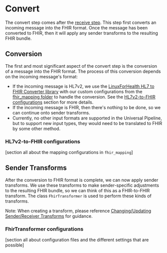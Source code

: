 # Convert
The convert step comes after the [receive step](receive.md). This step first converts an incoming message into the FHIR format. Once the message has been converted to FHIR, then it will apply any sender transforms to the resulting FHIR bundle.

## Conversion
The first and most significant aspect of the convert step is the conversion of a message into the FHIR format. The process of this conversion depends on the incoming message's format:

- If the incoming message is HL7v2, we use the [LinuxForHealth HL7 to FHIR Converter library](https://github.com/LinuxForHealth/hl7v2-fhir-converter#linuxforhealth-hl7-to-fhir-converter) with our custom configurations from the [fhir_mapping folder](https://github.com/CDCgov/prime-reportstream/tree/master/prime-router/metadata/fhir_mapping/hl7) to handle the conversion. See the [HL7v2-to-FHIR configurations](#HL7v2-to-FHIR-configurations) section for more details.
- If the incoming message is FHIR, then there's nothing to be done, so we can continue onto sender transforms.
- Currently, no other input formats are supported in the Universal Pipeline, but to support new input types, they would need to be translated to FHIR by some other method.

### HL7v2-to-FHIR configurations
[section all about the mapping configurations in `fhir_mapping`]

## Sender Transforms
After the conversion to FHIR format is complete, we can now apply sender transforms. We use these transforms to make sender-specific adjustments to the resulting FHIR bundle, so we can think of this as a FHIR-to-FHIR transform. The class `FhirTransformer` is used to perform these kinds of transforms.

Note: When creating a transform, please reference [Changing/Updating Sender/Receiver Transforms](../getting-started/standard-operating-procedures/changing-transforms.md) for guidance.

### FhirTransformer configurations
[section all about configuration files and the different settings that are possible]
